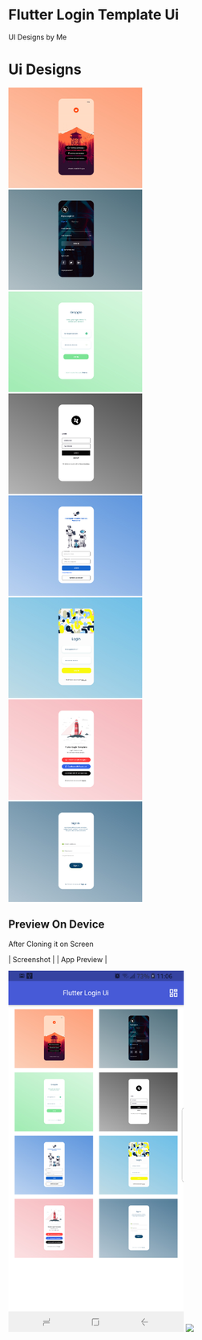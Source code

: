 # Flutter Login Template Ui

UI Designs by Me

# Ui Designs

<img src="assets/ui/Reddit_login_ui.jpg" height="200em" /> <img src="assets/ui/Pirple_login_ui.jpg" height="200em" />
<img src="assets/ui/Grapple_login_ui.jpg" height="200em" /> <img src="assets/ui/Black&White_login_ui.jpg" height="200em" />
<img src="assets/ui/Link_login_ui.jpg" height="200em" /> <img src="assets/ui/Patterns_login_ui.jpg" height="200em" />
<img src="assets/ui/Lighthouse_login_ui.jpg" height="200em" /> <img src="assets/ui/Login_ui.jpg" height="200em" />

## Preview On Device

After Cloning it on Screen

| Screenshot | | App Preview |

<img src= "assets/screenshots/flutter_01.png" width="350"> <img src="assets/screenshots/login.gif" width="400">
